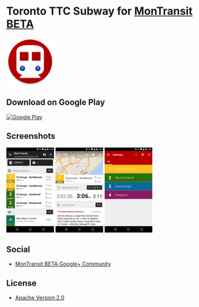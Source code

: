 # Toronto TTC Subway for [MonTransit BETA](https://github.com/mtransitapps/mtransit-for-android)

<img width="25%" height="25%" src="https://raw.githubusercontent.com/mtransitapps/ca-toronto-ttc-subway-android/master/pub/hi-res-app-icon.png"/>

## Download on Google Play

[![Google Play](https://developer.android.com/images/brand/en_app_rgb_wo_60.png)](https://play.google.com/store/apps/details?id=org.mtransit.android.ca_toronto_ttc_subway)

## Screenshots

<img width="25%" height="25%" src="https://raw.githubusercontent.com/mtransitapps/ca-toronto-ttc-subway-android/master/pub/screenshot-phone-1.png"/>
<img width="25%" height="25%" src="https://raw.githubusercontent.com/mtransitapps/ca-toronto-ttc-subway-android/master/pub/screenshot-phone-2.png"/>
<img width="25%" height="25%" src="https://raw.githubusercontent.com/mtransitapps/ca-toronto-ttc-subway-android/master/pub/screenshot-phone-3.png"/>

## Social

* [MonTransit BETA Google+ Community](https://plus.google.com/communities/111796337224469270605)

## License

* [Apache Version 2.0](http://www.apache.org/licenses/LICENSE-2.0.html)
